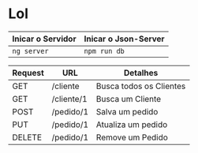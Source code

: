 # Lol

| Inicar o Servidor | Inicar o Json-Server |
| ----------------- | -------------------- |
| `ng server`       | `npm run db`         |

| Request | URL        | Detalhes                |
| ------- | ---------- | ----------------------- |
| GET     | /cliente   | Busca todos os Clientes |
| GET     | /cliente/1 | Busca um Cliente        |
| POST    | /pedido/1  | Salva um pedido         |
| PUT     | /pedido/1  | Atualiza um pedido      |
| DELETE  | /pedido/1  | Remove um Pedido        |
